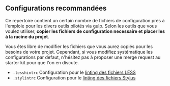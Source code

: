 Configurations recommandées
-------------------------------------------------------------------------------

Ce repertoire contient un certain nombre de fichiers de configuration près à
l'emploie pour les divers outils pilotés via gulp. Selon les outils que vous
voulez utiliser, **copier les fichiers de configuration necessaire et placer
les à la racine du projet**.

Vous êtes libre de modifier les fichiers que vous aurez copiés pour les besoins
de votre projet. Cependant, si vous modifiez systématique les configurations
par defaut, n'hésitez pas à proposer une merge request au starter kit pour que
l'on en discute.

* `.lesshintrc` Configuration pour le [linting des fichiers LESS](https://github.com/lesshint/lesshint)
* `.stylintrc`  Configuration pour le [linting des fichiers Stylus](https://rosspatton.github.io/stylint/)
